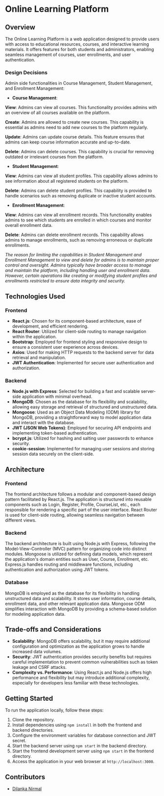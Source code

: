 
# Online Learning Platform

## Overview
The Online Learning Platform is a web application designed to provide users with access to educational resources, courses, and interactive learning materials. It offers features for both students and administrators, enabling seamless management of courses, user enrollments, and user authentication.

### Design Decisions
Admin side functionalities in Course Management, Student Management, and Enrollment Management:

- **Course Management**:

**View**: Admins can view all courses. This functionality provides admins with an overview of all courses available on the platform.

**Create**: Admins are allowed to create new courses. This capability is essential as admins need to add new courses to the platform regularly.

**Update**: Admins can update course details. This feature ensures that admins can keep course information accurate and up-to-date.

**Delete**: Admins can delete courses. This capability is crucial for removing outdated or irrelevant courses from the platform.

- **Student Management**:

**View**: Admins can view all student profiles. This capability allows admins to see information about all registered students on the platform.

**Delete**: Admins can delete student profiles. This capability is provided to handle scenarios such as removing duplicate or inactive student accounts.

- **Enrollment Management**:

**View**: Admins can view all enrollment records. This functionality enables admins to see which students are enrolled in which courses and monitor overall enrollment data.

**Delete**: Admins can delete enrollment records. This capability allows admins to manage enrollments, such as removing erroneous or duplicate enrollments.

*The reason for limiting the capabilities in Student Management and Enrollment Management to view and delete for admins is to maintain proper control and oversight. Admins typically have broader access to manage and maintain the platform, including handling user and enrollment data. However, certain operations like creating or modifying student profiles and enrollments restricted to ensure data integrity and security.*

## Technologies Used
### Frontend
- **React.js**: Chosen for its component-based architecture, ease of development, and efficient rendering.
- **React Router**: Utilized for client-side routing to manage navigation within the application.
- **Bootstrap**: Employed for frontend styling and responsive design to ensure a consistent user experience across devices.
- **Axios**: Used for making HTTP requests to the backend server for data retrieval and manipulation.
- **JWT Authentication**: Implemented for secure user authentication and authorization.

### Backend
- **Node.js with Express**: Selected for building a fast and scalable server-side application with minimal overhead.
- **MongoDB**: Chosen as the database for its flexibility and scalability, allowing easy storage and retrieval of structured and unstructured data.
- **Mongoose**: Used as an Object Data Modeling (ODM) library for MongoDB, providing a straightforward way to model application data and interact with the database.
- **JWT (JSON Web Tokens)**: Employed for securing API endpoints and implementing token-based authentication.
- **bcrypt.js**: Utilized for hashing and salting user passwords to enhance security.
- **cookie-session**: Implemented for managing user sessions and storing session data securely on the client-side.

## Architecture
### Frontend
The frontend architecture follows a modular and component-based design pattern facilitated by React.js. The application is structured into reusable components such as Login, Register, Profile, CourseList, etc., each responsible for rendering a specific part of the user interface. React Router is used for client-side routing, allowing seamless navigation between different views.

### Backend
The backend architecture is built using Node.js with Express, following the Model-View-Controller (MVC) pattern for organizing code into distinct modules. Mongoose is utilized for defining data models, which represent the application's domain entities such as User, Course, Enrollment, etc. Express.js handles routing and middleware functions, including authentication and authorization using JWT tokens.

### Database
MongoDB is employed as the database for its flexibility in handling unstructured data and scalability. It stores user information, course details, enrollment data, and other relevant application data. Mongoose ODM simplifies interaction with MongoDB by providing a schema-based solution for modeling application data.

## Trade-offs and Considerations
- **Scalability**: MongoDB offers scalability, but it may require additional configuration and optimization as the application grows to handle increased data volumes.
- **Security**: JWT authentication provides security benefits but requires careful implementation to prevent common vulnerabilities such as token leakage and CSRF attacks.
- **Complexity vs. Performance**: Using React.js and Node.js offers high performance and flexibility but may introduce additional complexity, especially for developers less familiar with these technologies.

## Getting Started
To run the application locally, follow these steps:
1. Clone the repository.
2. Install dependencies using `npm install` in both the frontend and backend directories.
3. Configure the environment variables for database connection and JWT secret.
4. Start the backend server using `npm start` in the backend directory.
5. Start the frontend development server using `npm start` in the frontend directory.
6. Access the application in your web browser at `http://localhost:3000`.

## Contributors
- [Dilanka Nirmal](https://github.com/Dilanka-Nirmal)


